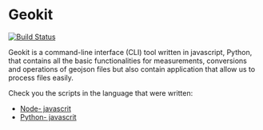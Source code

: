 # Geokit

[![Build Status](https://travis-ci.org/developmentseed/geokit.svg?branch=master)](https://magnum.travis-ci.com/developmentseed/geokit)

Geokit is a command-line interface (CLI) tool written in javascript, Python, that contains all the basic functionalities for measurements, conversions and operations of geojson files but also contain application that allow us to process files easily.


Check you the scripts in the language that were written:

- [Node- javascrit ](node-scripts/)
- [Python- javascrit ](python-scripts/)
